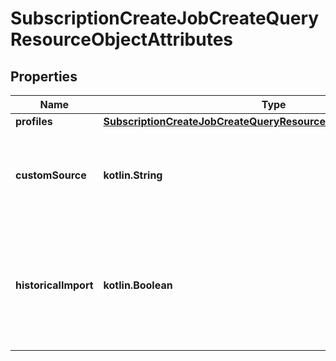 
# SubscriptionCreateJobCreateQueryResourceObjectAttributes

## Properties
| Name | Type | Description | Notes |
| ------------ | ------------- | ------------- | ------------- |
| **profiles** | [**SubscriptionCreateJobCreateQueryResourceObjectAttributesProfiles**](SubscriptionCreateJobCreateQueryResourceObjectAttributesProfiles.md) |  |  |
| **customSource** | **kotlin.String** | A custom method detail or source to store on the consent records. |  [optional] |
| **historicalImport** | **kotlin.Boolean** | Whether this subscription is part of a historical import. If true, the consented_at field must be provided for each profile. |  [optional] |



